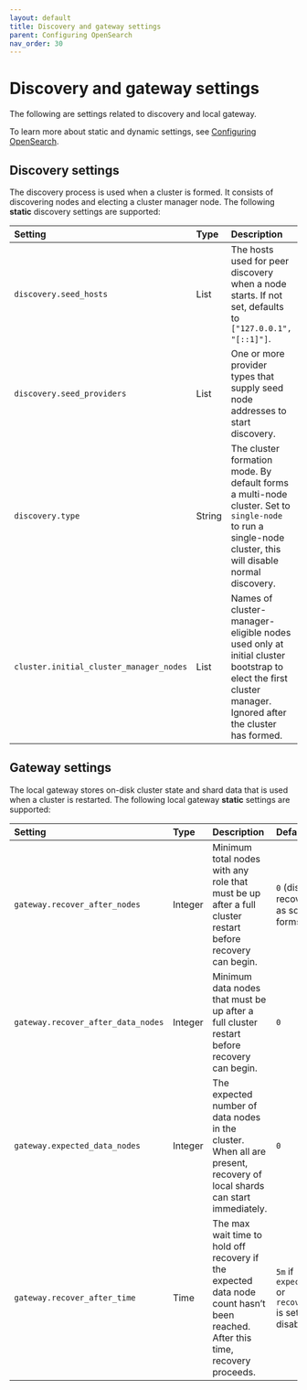 ```yaml
---
layout: default
title: Discovery and gateway settings
parent: Configuring OpenSearch
nav_order: 30
---
```


# Discovery and gateway settings

The following are settings related to discovery and local gateway.

To learn more about static and dynamic settings, see [Configuring OpenSearch]({{site.url}}{{site.baseurl}}/install-and-configure/configuring-opensearch/index/).

## Discovery settings

The discovery process is used when a cluster is formed. It consists of discovering nodes and electing a cluster manager node. The following **static** discovery settings are supported:

| Setting | Type | Description |
|:---	|:--- |:---	|                                                                         
| `discovery.seed_hosts` | List | The hosts used for peer discovery when a node starts. If not set, defaults to `["127.0.0.1", "[::1]"]`. |
| `discovery.seed_providers` | List | One or more provider types that supply seed node addresses to start discovery. |
| `discovery.type` | String | The cluster formation mode. By default forms a multi-node cluster. Set to `single-node` to run a single-node cluster, this will disable normal discovery. |
| `cluster.initial_cluster_manager_nodes` | List | Names of cluster-manager-eligible nodes used only at initial cluster bootstrap to elect the first cluster manager. Ignored after the cluster has formed. |


## Gateway settings

The local gateway stores on-disk cluster state and shard data that is used when a cluster is restarted. The following local gateway **static** settings are supported:

| Setting | Type | Description | Default | Recommendation |
|:---	|:--- |:---	|:---	|:---	|
| `gateway.recover_after_nodes` | Integer | Minimum total nodes with any role that must be up after a full cluster restart before recovery can begin. | `0` (disabled) — recovery can start as soon as a cluster forms.  | Set to slightly over half of all expected nodes so the cluster doesn’t start recovering with too few nodes. |
| `gateway.recover_after_data_nodes` | Integer | Minimum data nodes that must be up after a full cluster restart before recovery can begin.  | `0` | Set to a significant portion of data nodes, approximately  50–70% of the total data nodes to avoid premature recovery.  |
| `gateway.expected_data_nodes` | Integer | The expected number of data nodes in the cluster. When all are present, recovery of local shards can start immediately. | `0` | Set this to the actual number of data nodes in your cluster so recovery can kick off immediately once all data nodes are up.  |
| `gateway.recover_after_time` | Time | The max wait time to hold off recovery if the expected data node count hasn’t been reached. After this time, recovery proceeds. | `5m` if `expected_data_nodes` or `recover_after_nodes` is set. Otherwise disabled. | Set it slightly above your typical node join time, larger clusters often need longer, and tune based on observed startup behavior. |